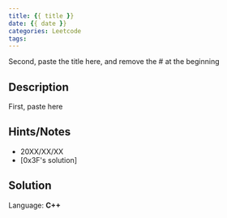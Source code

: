```yaml
---
title: {{ title }}
date: {{ date }}
categories: Leetcode
tags:
---
```


Second, paste the title here, and remove the # at the beginning

## Description

First, paste here

## Hints/Notes

- 20XX/XX/XX
- [0x3F's solution]

## Solution

Language: **C++**

```C++

```
